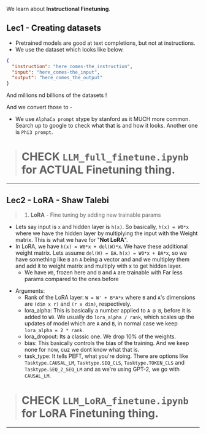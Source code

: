 We learn about **Instructional Finetuning**.

## Lec1 - Creating datasets

- Pretrained models are good at text completions, but not at instructions.
- We use the dataset which looks like below.

```json
{
  "instruction": "here_comes-the_instruction",
  "input": "here_comes-the_input",
  "output": "here_comes_the_output"
}
```

And millions nd billions of the datasets !

And we convert those to -

- We use `AlphaCa prompt` stype by stanford as it MUCH more common. Search up to google to check what that is and how it looks. Another one is `Phi3 prompt`.

> # **CHECK `LLM_full_finetune.ipynb`** for ACTUAL Finetuning thing.

---

## Lec2 - LoRA - Shaw Talebi

> 1. **LoRA** - Fine tuning by adding new trainable params

- Lets say input is `x` and hidden layer is `h(x)`. So basically, `h(x) = W0*x` where we have the hidden layer by multiplying the input with the Weight matrix. This is what we have for "**Not LoRA**".
- In LoRA, we have `h(x) = W0*x + del(W)*x`. We have these additional weight matrix. Lets assume `del(W) = BA`. `h(x) = W0*x + BA*x`, so we have something like `B` an `A` being a vector and and we multipley them and add it to weight matrix and multiply with x to get hidden layer.
  - We have `W0`, frozen here and `B` and `A` are trainable with Far less params compared to the ones before

* Arguments:
  - Rank of the LoRA layer: `W = W' + B*A*x` where `B` and `A`'s dimensions are `(dim x r)` and `(r x dim)`, respectively.
  - lora_alpha: This is basically a number applied to `A @ B`, before it is added to `W0`. We usually do `lora_alpha / rank`, which scales up the updates of model which are `A` and `B`, in normal case we keep `lora_alpha = 2 * rank`.
  - lora_dropout: Its a classic one. We drop 10% of the weights.
  - bias: This basically controls the bias of the training. And we keep none for now, cuz we dont know what that is.
  - task_type: It tells PEFT, what you're doing. There are options like `Tasktype.CAUSAL_LM`, `Tasktype.SEQ_CLS`, `Tasktype.TOKEN_CLS` and `Tasktype.SEQ_2_SEQ_LM` and as we're using GPT-2, we go with `CAUSAL_LM`.

> # **CHECK `LLM_LoRA_finetune.ipynb`** for LoRA Finetuning thing.

---
